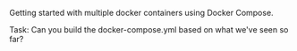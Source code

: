 Getting started with multiple docker containers using Docker Compose.

Task: Can you build the docker-compose.yml based on what we've seen so far?